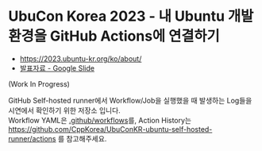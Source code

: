 # UbuCon Korea 2023 - 내 Ubuntu 개발환경을 GitHub Actions에 연결하기

* https://2023.ubuntu-kr.org/ko/about/
* [발표자료 - Google Slide](https://docs.google.com/presentation/d/1n4cRahZ2lRKiPiCFO5v25LbRznK3OuFbYVcXJJ1bCKc/edit?usp=sharing)

(Work In Progress)

GitHub Self-hosted runner에서 Workflow/Job을 실행했을 때 발생하는 Log들을 시연에서 확인하기 위한 저장소 입니다.  
Workflow YAML은 [.github/workflows](.github/workflows/)를, Action History는 https://github.com/CppKorea/UbuConKR-ubuntu-self-hosted-runner/actions 를 참고해주세요.
